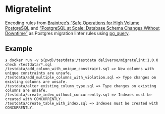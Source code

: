 # Migratelint

Encoding rules from [Braintree’s “Safe Operations for High Volume
PostgreSQL][braintree-1] and [“PostgreSQL at Scale: Database Schema
Changes Without Downtime”][braintree-2] as Postgres migration linter
rules using [pg_query][pg_query].

## Example

```shell
❯ docker run -v $(pwd)/testdata:/testdata deliveroo/migratelint:1.0.0 check /testdata/*.sql
/testdata/add_column_with_unique_constraint.sql => New columns with unique constraints are unsafe.
/testdata/add_multiple_columns_with_violation.sql => Type changes on existing columns are unsafe.
/testdata/alter_existing_column_type.sql => Type changes on existing columns are unsafe.
/testdata/create_index_without_concurrently.sql => Indexes must be created with CONCURRENTLY.
/testdata/create_table_with_index.sql => Indexes must be created with CONCURRENTLY.
```

[braintree-1]: https://www.braintreepayments.com/blog/safe-operations-for-high-volume-postgresql/
[braintree-2]: https://medium.com/braintree-product-technology/postgresql-at-scale-database-schema-changes-without-downtime-20d3749ed680
[pg_query]: https://github.com/lfittl/pg_query
